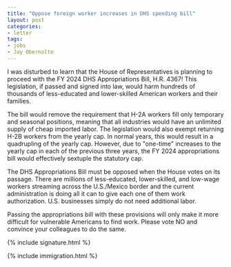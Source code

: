 ```yaml
---
title: "Oppose foreign worker increases in DHS spending bill"
layout: post
categories:
- letter
tags:
- jobs
- Jay Obernolte
---
```


I was disturbed to learn that the House of Representatives is planning to proceed with the FY 2024 DHS Appropriations Bill, H.R. 4367! This legislation, if passed and signed into law, would harm hundreds of thousands of less-educated and lower-skilled American workers and their families.

The bill would remove the requirement that H-2A workers fill only temporary and seasonal positions, meaning that all industries would have an unlimited supply of cheap imported labor. The legislation would also exempt returning H-2B workers from the yearly cap. In normal years, this would result in a quadrupling of the yearly cap. However, due to "one-time" increases to the yearly cap in each of the previous three years, the FY 2024 appropriations bill would effectively sextuple the statutory cap.

The DHS Appropriations Bill must be opposed when the House votes on its passage. There are millions of less-educated, lower-skilled, and low-wage workers streaming across the U.S./Mexico border and the current administration is doing all it can to give each one of them work authorization. U.S. businesses simply do not need additional labor.

Passing the appropriations bill with these provisions will only make it more difficult for vulnerable Americans to find work. Please vote NO and convince your colleagues to do the same.

{% include signature.html %}

{% include immigration.html %}
